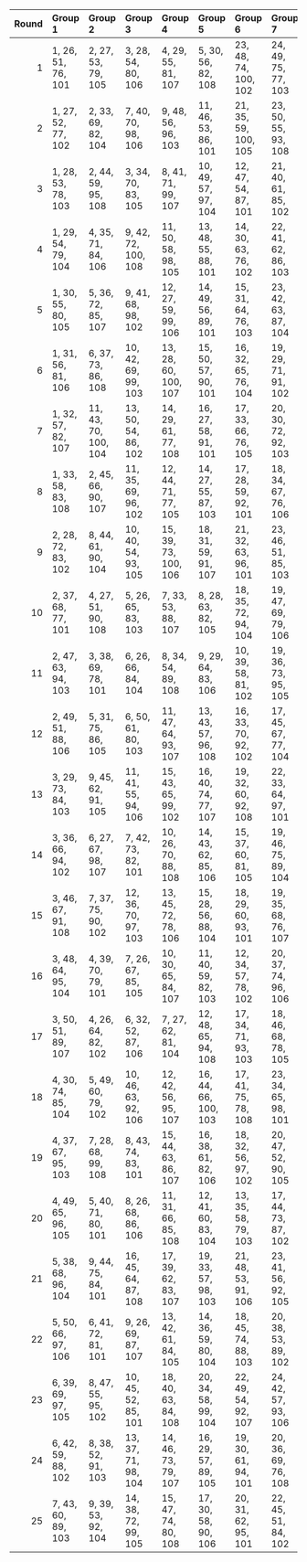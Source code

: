 |   Round | Group 1            | Group 2              | Group 3             | Group 4              | Group 5              | Group 6              | Group 7             | Group 8              | Group 9        | Group 10       | Group 11       | Group 12       | Group 13        | Group 14        | Group 15       | Group 16        | Group 17       | Group 18       | Group 19        | Group 20        | Group 21        | Group 22       | Group 23        | Group 24        | Group 25       |
|--------:|:-------------------|:---------------------|:--------------------|:---------------------|:---------------------|:---------------------|:--------------------|:---------------------|:---------------|:---------------|:---------------|:---------------|:----------------|:----------------|:---------------|:----------------|:---------------|:---------------|:----------------|:----------------|:----------------|:---------------|:----------------|:----------------|:---------------|
|       1 | 1, 26, 51, 76, 101 | 2, 27, 53, 79, 105   | 3, 28, 54, 80, 106  | 4, 29, 55, 81, 107   | 5, 30, 56, 82, 108   | 23, 48, 74, 100, 102 | 24, 49, 75, 77, 103 | 25, 50, 52, 78, 104  | 6, 31, 57, 83  | 7, 32, 58, 84  | 8, 33, 59, 85  | 9, 34, 60, 86  | 10, 35, 61, 87  | 11, 36, 62, 88  | 12, 37, 63, 89 | 13, 38, 64, 90  | 14, 39, 65, 91 | 15, 40, 66, 92 | 16, 41, 67, 93  | 17, 42, 68, 94  | 18, 43, 69, 95  | 19, 44, 70, 96 | 20, 45, 71, 97  | 21, 46, 72, 98  | 22, 47, 73, 99 |
|       2 | 1, 27, 52, 77, 102 | 2, 33, 69, 82, 104   | 7, 40, 70, 98, 106  | 9, 48, 56, 96, 103   | 11, 46, 53, 86, 101  | 21, 35, 59, 100, 105 | 23, 50, 55, 93, 108 | 25, 43, 58, 94, 107  | 3, 44, 57, 79  | 4, 32, 54, 88  | 5, 29, 63, 90  | 6, 38, 65, 95  | 8, 45, 73, 81   | 10, 31, 71, 78  | 12, 28, 61, 76 | 13, 36, 51, 99  | 14, 26, 74, 92 | 15, 49, 67, 87 | 16, 42, 62, 97  | 17, 37, 72, 91  | 18, 47, 66, 89  | 19, 41, 64, 85 | 20, 39, 60, 84  | 22, 34, 75, 80  | 24, 30, 68, 83 |
|       3 | 1, 28, 53, 78, 103 | 2, 44, 59, 95, 108   | 3, 34, 70, 83, 105  | 8, 41, 71, 99, 107   | 10, 49, 57, 97, 104  | 12, 47, 54, 87, 101  | 21, 40, 61, 85, 102 | 22, 36, 60, 77, 106  | 4, 45, 58, 80  | 5, 33, 55, 89  | 6, 30, 64, 91  | 7, 39, 66, 96  | 9, 46, 74, 82   | 11, 32, 72, 79  | 13, 29, 62, 76 | 14, 37, 51, 100 | 15, 26, 75, 93 | 16, 50, 68, 88 | 17, 43, 63, 98  | 18, 38, 73, 92  | 19, 48, 67, 90  | 20, 42, 65, 86 | 23, 35, 52, 81  | 24, 27, 56, 94  | 25, 31, 69, 84 |
|       4 | 1, 29, 54, 79, 104 | 4, 35, 71, 84, 106   | 9, 42, 72, 100, 108 | 11, 50, 58, 98, 105  | 13, 48, 55, 88, 101  | 14, 30, 63, 76, 102  | 22, 41, 62, 86, 103 | 23, 37, 61, 78, 107  | 2, 32, 70, 85  | 3, 45, 60, 96  | 5, 46, 59, 81  | 6, 34, 56, 90  | 7, 31, 65, 92   | 8, 40, 67, 97   | 10, 47, 75, 83 | 12, 33, 73, 80  | 15, 38, 51, 77 | 16, 26, 52, 94 | 17, 27, 69, 89  | 18, 44, 64, 99  | 19, 39, 74, 93  | 20, 49, 68, 91 | 21, 43, 66, 87  | 24, 36, 53, 82  | 25, 28, 57, 95 |
|       5 | 1, 30, 55, 80, 105 | 5, 36, 72, 85, 107   | 9, 41, 68, 98, 102  | 12, 27, 59, 99, 106  | 14, 49, 56, 89, 101  | 15, 31, 64, 76, 103  | 23, 42, 63, 87, 104 | 24, 38, 62, 79, 108  | 2, 29, 58, 96  | 3, 33, 71, 86  | 4, 46, 61, 97  | 6, 47, 60, 82  | 7, 35, 57, 91   | 8, 32, 66, 93   | 10, 43, 73, 77 | 11, 48, 52, 84  | 13, 34, 74, 81 | 16, 39, 51, 78 | 17, 26, 53, 95  | 18, 28, 70, 90  | 19, 45, 65, 100 | 20, 40, 75, 94 | 21, 50, 69, 92  | 22, 44, 67, 88  | 25, 37, 54, 83 |
|       6 | 1, 31, 56, 81, 106 | 6, 37, 73, 86, 108   | 10, 42, 69, 99, 103 | 13, 28, 60, 100, 107 | 15, 50, 57, 90, 101  | 16, 32, 65, 76, 104  | 19, 29, 71, 91, 102 | 24, 43, 64, 88, 105  | 2, 38, 55, 84  | 3, 30, 59, 97  | 4, 34, 72, 87  | 5, 47, 62, 98  | 7, 48, 61, 83   | 8, 36, 58, 92   | 9, 33, 67, 94  | 11, 44, 74, 78  | 12, 49, 53, 85 | 14, 35, 75, 82 | 17, 40, 51, 79  | 18, 26, 54, 96  | 20, 46, 66, 77  | 21, 41, 52, 95 | 22, 27, 70, 93  | 23, 45, 68, 89  | 25, 39, 63, 80 |
|       7 | 1, 32, 57, 82, 107 | 11, 43, 70, 100, 104 | 13, 50, 54, 86, 102 | 14, 29, 61, 77, 108  | 16, 27, 58, 91, 101  | 17, 33, 66, 76, 105  | 20, 30, 72, 92, 103 | 25, 44, 65, 89, 106  | 2, 40, 64, 81  | 3, 39, 56, 85  | 4, 31, 60, 98  | 5, 35, 73, 88  | 6, 48, 63, 99   | 7, 38, 74, 87   | 8, 49, 62, 84  | 9, 37, 59, 93   | 10, 34, 68, 95 | 12, 45, 75, 79 | 15, 36, 52, 83  | 18, 41, 51, 80  | 19, 26, 55, 97  | 21, 47, 67, 78 | 22, 42, 53, 96  | 23, 28, 71, 94  | 24, 46, 69, 90 |
|       8 | 1, 33, 58, 83, 108 | 2, 45, 66, 90, 107   | 11, 35, 69, 96, 102 | 12, 44, 71, 77, 105  | 14, 27, 55, 87, 103  | 17, 28, 59, 92, 101  | 18, 34, 67, 76, 106 | 21, 31, 73, 93, 104  | 3, 41, 65, 82  | 4, 40, 57, 86  | 5, 32, 61, 99  | 6, 36, 74, 89  | 7, 49, 64, 100  | 8, 39, 75, 88   | 9, 50, 63, 85  | 10, 38, 60, 94  | 13, 46, 52, 80 | 15, 30, 62, 78 | 16, 37, 53, 84  | 19, 42, 51, 81  | 20, 26, 56, 98  | 22, 48, 68, 79 | 23, 43, 54, 97  | 24, 29, 72, 95  | 25, 47, 70, 91 |
|       9 | 2, 28, 72, 83, 102 | 8, 44, 61, 90, 104   | 10, 40, 54, 93, 105 | 15, 39, 73, 100, 106 | 18, 31, 59, 91, 107  | 21, 32, 63, 96, 101  | 23, 46, 51, 85, 103 | 25, 35, 53, 97, 108  | 1, 37, 62, 87  | 3, 47, 58, 77  | 4, 33, 52, 99  | 5, 27, 74, 95  | 6, 49, 70, 94   | 7, 45, 69, 86   | 9, 36, 65, 79  | 11, 29, 68, 80  | 12, 43, 55, 92 | 13, 30, 67, 89 | 14, 42, 64, 98  | 16, 48, 75, 81  | 17, 50, 56, 84  | 19, 34, 66, 82 | 20, 41, 57, 88  | 22, 38, 71, 76  | 24, 26, 60, 78 |
|      10 | 2, 37, 68, 77, 101 | 4, 27, 51, 90, 108   | 5, 26, 65, 83, 103  | 7, 33, 53, 88, 107   | 8, 28, 63, 82, 105   | 18, 35, 72, 94, 104  | 19, 47, 69, 79, 106 | 25, 46, 62, 93, 102  | 1, 42, 67, 92  | 3, 43, 52, 76  | 6, 40, 58, 78  | 9, 38, 57, 80  | 10, 32, 55, 100 | 11, 30, 75, 99  | 12, 50, 74, 91 | 13, 49, 66, 95  | 14, 41, 70, 84 | 15, 45, 59, 98 | 16, 34, 73, 85  | 17, 48, 60, 97  | 20, 44, 54, 81  | 21, 29, 56, 86 | 22, 31, 61, 89  | 23, 36, 64, 96  | 24, 39, 71, 87 |
|      11 | 2, 47, 63, 94, 103 | 3, 38, 69, 78, 101   | 6, 26, 66, 84, 104  | 8, 34, 54, 89, 108   | 9, 29, 64, 83, 106   | 10, 39, 58, 81, 102  | 19, 36, 73, 95, 105 | 20, 48, 70, 80, 107  | 1, 43, 68, 93  | 4, 44, 53, 76  | 5, 28, 51, 91  | 7, 41, 59, 79  | 11, 33, 56, 77  | 12, 31, 52, 100 | 13, 27, 75, 92 | 14, 50, 67, 96  | 15, 42, 71, 85 | 16, 46, 60, 99 | 17, 35, 74, 86  | 18, 49, 61, 98  | 21, 45, 55, 82  | 22, 30, 57, 87 | 23, 32, 62, 90  | 24, 37, 65, 97  | 25, 40, 72, 88 |
|      12 | 2, 49, 51, 88, 106 | 5, 31, 75, 86, 105   | 6, 50, 61, 80, 103  | 11, 47, 64, 93, 107  | 13, 43, 57, 96, 108  | 16, 33, 70, 92, 102  | 17, 45, 67, 77, 104 | 24, 35, 66, 99, 101  | 1, 40, 65, 90  | 3, 26, 63, 81  | 4, 38, 56, 100 | 7, 36, 55, 78  | 8, 30, 53, 98   | 9, 28, 73, 97   | 10, 48, 72, 89 | 12, 39, 68, 82  | 14, 32, 71, 83 | 15, 46, 58, 95 | 18, 42, 52, 79  | 19, 27, 54, 84  | 20, 29, 59, 87  | 21, 34, 62, 94 | 22, 37, 69, 85  | 23, 44, 60, 91  | 25, 41, 74, 76 |
|      13 | 3, 29, 73, 84, 103 | 9, 45, 62, 91, 105   | 11, 41, 55, 94, 106 | 15, 43, 65, 99, 102  | 16, 40, 74, 77, 107  | 19, 32, 60, 92, 108  | 22, 33, 64, 97, 101 | 24, 47, 51, 86, 104  | 1, 38, 63, 88  | 2, 36, 54, 98  | 4, 48, 59, 78  | 5, 34, 53, 100 | 6, 28, 75, 96   | 7, 50, 71, 95   | 8, 46, 70, 87  | 10, 37, 66, 80  | 12, 30, 69, 81 | 13, 44, 56, 93 | 14, 31, 68, 90  | 17, 49, 52, 82  | 18, 27, 57, 85  | 20, 35, 67, 83 | 21, 42, 58, 89  | 23, 39, 72, 76  | 25, 26, 61, 79 |
|      14 | 3, 36, 66, 94, 102 | 6, 27, 67, 98, 107   | 7, 42, 73, 82, 101  | 10, 26, 70, 88, 108  | 14, 43, 62, 85, 106  | 15, 37, 60, 81, 105  | 19, 46, 75, 89, 104 | 21, 39, 54, 90, 103  | 1, 47, 72, 97  | 2, 34, 61, 91  | 4, 41, 69, 77  | 5, 44, 52, 92  | 8, 48, 57, 76   | 9, 32, 51, 95   | 11, 45, 63, 83 | 12, 38, 58, 93  | 13, 33, 68, 87 | 16, 35, 56, 80 | 17, 31, 55, 96  | 18, 30, 71, 100 | 20, 50, 64, 79  | 22, 29, 65, 78 | 23, 40, 53, 99  | 24, 28, 74, 84  | 25, 49, 59, 86 |
|      15 | 3, 46, 67, 91, 108 | 7, 37, 75, 90, 102   | 12, 36, 70, 97, 103 | 13, 45, 72, 78, 106  | 15, 28, 56, 88, 104  | 18, 29, 60, 93, 101  | 19, 35, 68, 76, 107 | 22, 32, 74, 94, 105  | 1, 34, 59, 84  | 2, 48, 71, 92  | 4, 42, 66, 83  | 5, 41, 58, 87  | 6, 33, 62, 100  | 8, 50, 65, 77   | 9, 40, 52, 89  | 10, 27, 64, 86  | 11, 39, 61, 95 | 14, 47, 53, 81 | 16, 31, 63, 79  | 17, 38, 54, 85  | 20, 43, 51, 82  | 21, 26, 57, 99 | 23, 49, 69, 80  | 24, 44, 55, 98  | 25, 30, 73, 96 |
|      16 | 3, 48, 64, 95, 104 | 4, 39, 70, 79, 101   | 7, 26, 67, 85, 105  | 10, 30, 65, 84, 107  | 11, 40, 59, 82, 103  | 12, 34, 57, 78, 102  | 20, 37, 74, 96, 106 | 21, 49, 71, 81, 108  | 1, 44, 69, 94  | 2, 41, 73, 89  | 5, 45, 54, 76  | 6, 29, 51, 92  | 8, 42, 60, 80   | 9, 35, 55, 90   | 13, 32, 53, 77 | 14, 28, 52, 93  | 15, 27, 68, 97 | 16, 43, 72, 86 | 17, 47, 61, 100 | 18, 36, 75, 87  | 19, 50, 62, 99  | 22, 46, 56, 83 | 23, 31, 58, 88  | 24, 33, 63, 91  | 25, 38, 66, 98 |
|      17 | 3, 50, 51, 89, 107 | 4, 26, 64, 82, 102   | 6, 32, 52, 87, 106  | 7, 27, 62, 81, 104   | 12, 48, 65, 94, 108  | 17, 34, 71, 93, 103  | 18, 46, 68, 78, 105 | 25, 36, 67, 100, 101 | 1, 41, 66, 91  | 2, 42, 75, 76  | 5, 39, 57, 77  | 8, 37, 56, 79  | 9, 31, 54, 99   | 10, 29, 74, 98  | 11, 49, 73, 90 | 13, 40, 69, 83  | 14, 44, 58, 97 | 15, 33, 72, 84 | 16, 47, 59, 96  | 19, 43, 53, 80  | 20, 28, 55, 85  | 21, 30, 60, 88 | 22, 35, 63, 95  | 23, 38, 70, 86  | 24, 45, 61, 92 |
|      18 | 4, 30, 74, 85, 104 | 5, 49, 60, 79, 102   | 10, 46, 63, 92, 106 | 12, 42, 56, 95, 107  | 16, 44, 66, 100, 103 | 17, 41, 75, 78, 108  | 23, 34, 65, 98, 101 | 25, 48, 51, 87, 105  | 1, 39, 64, 89  | 2, 26, 62, 80  | 3, 37, 55, 99  | 6, 35, 54, 77  | 7, 29, 52, 97   | 8, 27, 72, 96   | 9, 47, 71, 88  | 11, 38, 67, 81  | 13, 31, 70, 82 | 14, 45, 57, 94 | 15, 32, 69, 91  | 18, 50, 53, 83  | 19, 28, 58, 86  | 20, 33, 61, 93 | 21, 36, 68, 84  | 22, 43, 59, 90  | 24, 40, 73, 76 |
|      19 | 4, 37, 67, 95, 103 | 7, 28, 68, 99, 108   | 8, 43, 74, 83, 101  | 15, 44, 63, 86, 107  | 16, 38, 61, 82, 106  | 18, 32, 56, 97, 102  | 20, 47, 52, 90, 105 | 22, 40, 55, 91, 104  | 1, 48, 73, 98  | 2, 50, 60, 87  | 3, 35, 62, 92  | 5, 42, 70, 78  | 6, 45, 53, 93   | 9, 49, 58, 76   | 10, 33, 51, 96 | 11, 26, 71, 89  | 12, 46, 64, 84 | 13, 39, 59, 94 | 14, 34, 69, 88  | 17, 36, 57, 81  | 19, 31, 72, 77  | 21, 27, 65, 80 | 23, 30, 66, 79  | 24, 41, 54, 100 | 25, 29, 75, 85 |
|      20 | 4, 49, 65, 96, 105 | 5, 40, 71, 80, 101   | 8, 26, 68, 86, 106  | 11, 31, 66, 85, 108  | 12, 41, 60, 83, 104  | 13, 35, 58, 79, 103  | 17, 44, 73, 87, 102 | 21, 38, 75, 97, 107  | 1, 45, 70, 95  | 2, 39, 67, 99  | 3, 42, 74, 90  | 6, 46, 55, 76  | 7, 30, 51, 93   | 9, 43, 61, 81   | 10, 36, 56, 91 | 14, 33, 54, 78  | 15, 29, 53, 94 | 16, 28, 69, 98 | 18, 48, 62, 77  | 19, 37, 52, 88  | 20, 27, 63, 100 | 22, 50, 72, 82 | 23, 47, 57, 84  | 24, 32, 59, 89  | 25, 34, 64, 92 |
|      21 | 5, 38, 68, 96, 104 | 9, 44, 75, 84, 101   | 16, 45, 64, 87, 108 | 17, 39, 62, 83, 107  | 19, 33, 57, 98, 103  | 21, 48, 53, 91, 106  | 23, 41, 56, 92, 105 | 24, 31, 67, 80, 102  | 1, 49, 74, 99  | 2, 30, 52, 86  | 3, 27, 61, 88  | 4, 36, 63, 93  | 6, 43, 71, 79   | 7, 46, 54, 94   | 8, 29, 69, 100 | 10, 50, 59, 76  | 11, 34, 51, 97 | 12, 26, 72, 90 | 13, 47, 65, 85  | 14, 40, 60, 95  | 15, 35, 70, 89  | 18, 37, 58, 82 | 20, 32, 73, 78  | 22, 28, 66, 81  | 25, 42, 55, 77 |
|      22 | 5, 50, 66, 97, 106 | 6, 41, 72, 81, 101   | 9, 26, 69, 87, 107  | 13, 42, 61, 84, 105  | 14, 36, 59, 80, 104  | 18, 45, 74, 88, 103  | 20, 38, 53, 89, 102 | 22, 39, 52, 98, 108  | 1, 46, 71, 96  | 2, 35, 65, 93  | 3, 40, 68, 100 | 4, 43, 75, 91  | 7, 47, 56, 76   | 8, 31, 51, 94   | 10, 44, 62, 82 | 11, 37, 57, 92  | 12, 32, 67, 86 | 15, 34, 55, 79 | 16, 30, 54, 95  | 17, 29, 70, 99  | 19, 49, 63, 78  | 21, 28, 64, 77 | 23, 27, 73, 83  | 24, 48, 58, 85  | 25, 33, 60, 90 |
|      23 | 6, 39, 69, 97, 105 | 8, 47, 55, 95, 102   | 10, 45, 52, 85, 101 | 18, 40, 63, 84, 108  | 20, 34, 58, 99, 104  | 22, 49, 54, 92, 107  | 24, 42, 57, 93, 106 | 25, 32, 68, 81, 103  | 1, 50, 75, 100 | 2, 43, 56, 78  | 3, 31, 53, 87  | 4, 28, 62, 89  | 5, 37, 64, 94   | 7, 44, 72, 80   | 9, 30, 70, 77  | 11, 27, 60, 76  | 12, 35, 51, 98 | 13, 26, 73, 91 | 14, 48, 66, 86  | 15, 41, 61, 96  | 16, 36, 71, 90  | 17, 46, 65, 88 | 19, 38, 59, 83  | 21, 33, 74, 79  | 23, 29, 67, 82 |
|      24 | 6, 42, 59, 88, 102 | 8, 38, 52, 91, 103   | 13, 37, 71, 98, 104 | 14, 46, 73, 79, 107  | 16, 29, 57, 89, 105  | 19, 30, 61, 94, 101  | 20, 36, 69, 76, 108 | 23, 33, 75, 95, 106  | 1, 35, 60, 85  | 2, 31, 74, 97  | 3, 49, 72, 93  | 4, 47, 68, 92  | 5, 43, 67, 84   | 7, 34, 63, 77   | 9, 27, 66, 78  | 10, 41, 53, 90  | 11, 28, 65, 87 | 12, 40, 62, 96 | 15, 48, 54, 82  | 17, 32, 64, 80  | 18, 39, 55, 86  | 21, 44, 51, 83 | 22, 26, 58, 100 | 24, 50, 70, 81  | 25, 45, 56, 99 |
|      25 | 7, 43, 60, 89, 103 | 9, 39, 53, 92, 104   | 14, 38, 72, 99, 105 | 15, 47, 74, 80, 108  | 17, 30, 58, 90, 106  | 20, 31, 62, 95, 101  | 22, 45, 51, 84, 102 | 24, 34, 52, 96, 107  | 1, 36, 61, 86  | 2, 46, 57, 100 | 3, 32, 75, 98  | 4, 50, 73, 94  | 5, 48, 69, 93   | 6, 44, 68, 85   | 8, 35, 64, 78  | 10, 28, 67, 79  | 11, 42, 54, 91 | 12, 29, 66, 88 | 13, 41, 63, 97  | 16, 49, 55, 83  | 18, 33, 65, 81  | 19, 40, 56, 87 | 21, 37, 70, 76  | 23, 26, 59, 77  | 25, 27, 71, 82 |